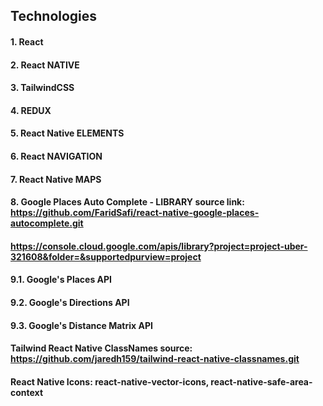## Technologies

#### 1. React

#### 2. React NATIVE

#### 3. TailwindCSS

#### 4. REDUX

#### 5. React Native ELEMENTS

#### 6. React NAVIGATION

#### 7. React Native MAPS

#### 8. Google Places Auto Complete - LIBRARY source link: https://github.com/FaridSafi/react-native-google-places-autocomplete.git

#### https://console.cloud.google.com/apis/library?project=project-uber-321608&folder=&supportedpurview=project

#### 9.1. Google's Places API

#### 9.2. Google's Directions API

#### 9.3. Google's Distance Matrix API

#### Tailwind React Native ClassNames source: https://github.com/jaredh159/tailwind-react-native-classnames.git

#### React Native Icons: react-native-vector-icons, react-native-safe-area-context
